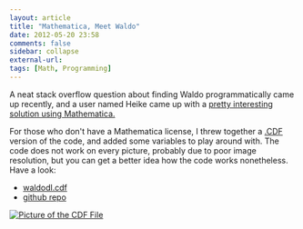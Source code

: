 ```yaml
---
layout: article
title: "Mathematica, Meet Waldo"
date: 2012-05-20 23:58
comments: false
sidebar: collapse
external-url: 
tags: [Math, Programming] 
---
```


A neat stack overflow question about finding Waldo programmatically came up recently, and a user named Heike came up with a [pretty interesting solution using Mathematica.](http://stackoverflow.com/questions/8479058/how-do-i-find-waldo-with-mathematica/8479757#8479757)

For those who don't have a Mathematica license, I threw together a [.CDF](http://www.wolfram.com/cdf-player/) version of the code, and added some variables to play around with.  The code does not work on every picture, probably due to poor image resolution, but you can get a better idea how the code works nonetheless.  Have a look:
 
*	[waldodl.cdf](https://github.com/downloads/bcomnes/Mathematica-Waldo/waldodl.cdf) 
*	[github repo](https://github.com/bcomnes/Mathematica-Waldo)

<a href="http://www.flickr.com/photos/bretc/7239888974/lightbox/">
<img src="http://farm8.staticflickr.com/7241/7239888974_8ca99fbce1_m.jpg" class="img-polaroid" alt="Picture of the CDF File">
</a>